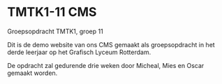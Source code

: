 TMTK1-11 CMS
=======

Groepsopdracht TMTK1, groep 11

Dit is de demo website van ons CMS gemaakt als groepsopdracht in het derde leerjaar op het Grafisch Lyceum Rotterdam.

De opdracht zal gedurende drie weken door Micheal, Mies en Oscar gemaakt worden.
